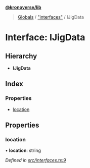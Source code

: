 **[@kronoverse/lib](../README.md)**

> [Globals](../globals.md) / ["interfaces"](../modules/_interfaces_.md) / IJigData

# Interface: IJigData

## Hierarchy

* **IJigData**

## Index

### Properties

* [location](_interfaces_.ijigdata.md#location)

## Properties

### location

•  **location**: string

*Defined in [src/interfaces.ts:9](https://github.com/kronoverse-inc/krono-lib/blob/9a1373d/src/interfaces.ts#L9)*
